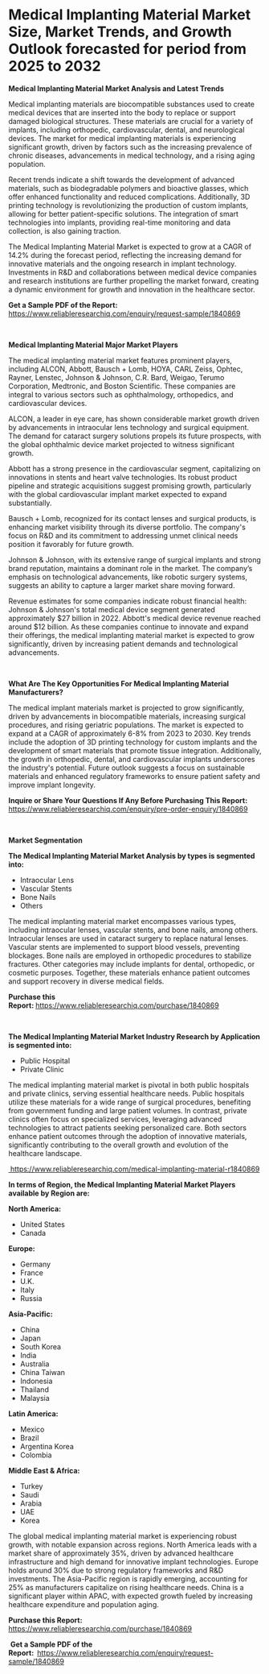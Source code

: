 <p><h1>Medical Implanting Material Market Size, Market Trends, and Growth Outlook forecasted for period from 2025 to 2032</h1></p><p><strong>Medical Implanting Material Market Analysis and Latest Trends</strong></p>
<p><p>Medical implanting materials are biocompatible substances used to create medical devices that are inserted into the body to replace or support damaged biological structures. These materials are crucial for a variety of implants, including orthopedic, cardiovascular, dental, and neurological devices. The market for medical implanting materials is experiencing significant growth, driven by factors such as the increasing prevalence of chronic diseases, advancements in medical technology, and a rising aging population.</p><p>Recent trends indicate a shift towards the development of advanced materials, such as biodegradable polymers and bioactive glasses, which offer enhanced functionality and reduced complications. Additionally, 3D printing technology is revolutionizing the production of custom implants, allowing for better patient-specific solutions. The integration of smart technologies into implants, providing real-time monitoring and data collection, is also gaining traction.</p><p>The Medical Implanting Material Market is expected to grow at a CAGR of 14.2% during the forecast period, reflecting the increasing demand for innovative materials and the ongoing research in implant technology. Investments in R&D and collaborations between medical device companies and research institutions are further propelling the market forward, creating a dynamic environment for growth and innovation in the healthcare sector.</p></p>
<p><strong>Get a Sample PDF of the Report:&nbsp;</strong> <a href="https://www.reliableresearchiq.com/enquiry/request-sample/1840869?utm_campaign=3365&utm_medium=2&utm_source=Github&utm_content=ia&utm_term=14042025&utm_id=medical-implanting-material">https://www.reliableresearchiq.com/enquiry/request-sample/1840869</a></p>
<p>&nbsp;</p>
<p><strong>Medical Implanting Material Major Market Players</strong></p>
<p><p>The medical implanting material market features prominent players, including ALCON, Abbott, Bausch + Lomb, HOYA, CARL Zeiss, Ophtec, Rayner, Lenstec, Johnson & Johnson, C.R. Bard, Weigao, Terumo Corporation, Medtronic, and Boston Scientific. These companies are integral to various sectors such as ophthalmology, orthopedics, and cardiovascular devices.</p><p>ALCON, a leader in eye care, has shown considerable market growth driven by advancements in intraocular lens technology and surgical equipment. The demand for cataract surgery solutions propels its future prospects, with the global ophthalmic device market projected to witness significant growth.</p><p>Abbott has a strong presence in the cardiovascular segment, capitalizing on innovations in stents and heart valve technologies. Its robust product pipeline and strategic acquisitions suggest promising growth, particularly with the global cardiovascular implant market expected to expand substantially.</p><p>Bausch + Lomb, recognized for its contact lenses and surgical products, is enhancing market visibility through its diverse portfolio. The company's focus on R&D and its commitment to addressing unmet clinical needs position it favorably for future growth.</p><p>Johnson & Johnson, with its extensive range of surgical implants and strong brand reputation, maintains a dominant role in the market. The company’s emphasis on technological advancements, like robotic surgery systems, suggests an ability to capture a larger market share moving forward.</p><p>Revenue estimates for some companies indicate robust financial health: Johnson & Johnson's total medical device segment generated approximately $27 billion in 2022. Abbott's medical device revenue reached around $12 billion. As these companies continue to innovate and expand their offerings, the medical implanting material market is expected to grow significantly, driven by increasing patient demands and technological advancements.</p></p>
<p>&nbsp;</p>
<p><strong>What Are The Key Opportunities For Medical Implanting Material Manufacturers?</strong></p>
<p><p>The medical implant materials market is projected to grow significantly, driven by advancements in biocompatible materials, increasing surgical procedures, and rising geriatric populations. The market is expected to expand at a CAGR of approximately 6-8% from 2023 to 2030. Key trends include the adoption of 3D printing technology for custom implants and the development of smart materials that promote tissue integration. Additionally, the growth in orthopedic, dental, and cardiovascular implants underscores the industry's potential. Future outlook suggests a focus on sustainable materials and enhanced regulatory frameworks to ensure patient safety and improve implant longevity.</p></p>
<p><strong>Inquire or Share Your Questions If Any Before Purchasing This Report:</strong> <a href="https://www.reliableresearchiq.com/enquiry/pre-order-enquiry/1840869?utm_campaign=3365&utm_medium=2&utm_source=Github&utm_content=ia&utm_term=14042025&utm_id=medical-implanting-material">https://www.reliableresearchiq.com/enquiry/pre-order-enquiry/1840869</a></p>
<p>&nbsp;</p>
<p><strong>Market Segmentation</strong></p>
<p><strong>The Medical Implanting Material Market Analysis by types is segmented into:</strong></p>
<p><ul><li>Intraocular Lens</li><li>Vascular Stents</li><li>Bone Nails</li><li>Others</li></ul></p>
<p><p>The medical implanting material market encompasses various types, including intraocular lenses, vascular stents, and bone nails, among others. Intraocular lenses are used in cataract surgery to replace natural lenses. Vascular stents are implemented to support blood vessels, preventing blockages. Bone nails are employed in orthopedic procedures to stabilize fractures. Other categories may include implants for dental, orthopedic, or cosmetic purposes. Together, these materials enhance patient outcomes and support recovery in diverse medical fields.</p></p>
<p><strong>Purchase this Report:&nbsp;</strong><a href="https://www.reliableresearchiq.com/purchase/1840869?utm_campaign=3365&utm_medium=2&utm_source=Github&utm_content=ia&utm_term=14042025&utm_id=medical-implanting-material">https://www.reliableresearchiq.com/purchase/1840869</a></p>
<p>&nbsp;</p>
<p><strong>The Medical Implanting Material Market Industry Research by Application is segmented into:</strong></p>
<p><ul><li>Public Hospital</li><li>Private Clinic</li></ul></p>
<p><p>The medical implanting material market is pivotal in both public hospitals and private clinics, serving essential healthcare needs. Public hospitals utilize these materials for a wide range of surgical procedures, benefiting from government funding and large patient volumes. In contrast, private clinics often focus on specialized services, leveraging advanced technologies to attract patients seeking personalized care. Both sectors enhance patient outcomes through the adoption of innovative materials, significantly contributing to the overall growth and evolution of the healthcare landscape.</p></p>
<p><a href="https://www.reliableresearchiq.com/medical-implanting-material-r1840869?utm_campaign=3365&utm_medium=2&utm_source=Github&utm_content=ia&utm_term=14042025&utm_id=medical-implanting-material">&nbsp;https://www.reliableresearchiq.com/medical-implanting-material-r1840869</a></p>
<p><strong>In terms of Region, the Medical Implanting Material Market Players available by Region are:</strong></p>
<p>
    <p> <strong> North America: </strong>
        <ul>
            <li>United States</li>
            <li>Canada</li>
        </ul>
        </p> 
    <p> <strong> Europe: </strong>
        <ul>
            <li>Germany</li>
            <li>France</li>
            <li>U.K.</li>
            <li>Italy</li>
            <li>Russia</li>
        </ul>
        </p> 
    <p> <strong> Asia-Pacific: </strong>
        <ul>
            <li>China</li>
            <li>Japan</li>
            <li>South Korea</li>
            <li>India</li>
            <li>Australia</li>
            <li>China Taiwan</li>
            <li>Indonesia</li>
            <li>Thailand</li>
            <li>Malaysia</li>
        </ul>
        </p> 
    <p> <strong> Latin America: </strong>
        <ul>
            <li>Mexico</li>
            <li>Brazil</li>
            <li>Argentina Korea</li>
            <li>Colombia</li>
        </ul>
        </p> 
    <p> <strong> Middle East & Africa: </strong>
        <ul>
            <li>Turkey</li>
            <li>Saudi</li>
            <li>Arabia</li>
            <li>UAE</li>
            <li>Korea</li>
        </ul>
    </p>
    </p>
<p><p>The global medical implanting material market is experiencing robust growth, with notable expansion across regions. North America leads with a market share of approximately 35%, driven by advanced healthcare infrastructure and high demand for innovative implant technologies. Europe holds around 30% due to strong regulatory frameworks and R&D investments. The Asia-Pacific region is rapidly emerging, accounting for 25% as manufacturers capitalize on rising healthcare needs. China is a significant player within APAC, with expected growth fueled by increasing healthcare expenditure and population aging.</p></p>
<p><strong>Purchase this Report: </strong><a href="https://www.reliableresearchiq.com/purchase/1840869?utm_campaign=3365&utm_medium=2&utm_source=Github&utm_content=ia&utm_term=14042025&utm_id=medical-implanting-material">https://www.reliableresearchiq.com/purchase/1840869</a></p>
<p>&nbsp;<strong>Get a Sample PDF of the Report:&nbsp;&nbsp;</strong><a href="https://www.reliableresearchiq.com/enquiry/request-sample/1840869?utm_campaign=3365&utm_medium=2&utm_source=Github&utm_content=ia&utm_term=14042025&utm_id=medical-implanting-material">https://www.reliableresearchiq.com/enquiry/request-sample/1840869</a></p>
<p><strong></strong></p>
<p><p></p><p></p><p></p></p>